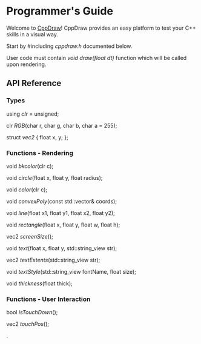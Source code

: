 # Programmer's Guide

Welcome to [CppDraw](https://github.com/tpecholt/cppdraw)! CppDraw provides an easy platform to test your C++ skills in a visual way.

Start by #including *cppdraw.h* documented below.

User code must contain *void draw(float dt)* function which will be called upon rendering.

## API Reference

### Types

using *clr* = unsigned;

clr *RGB*(char r, char g, char b, char a = 255);

struct *vec2* { 
   float x, y; 
};

### Functions - Rendering

void *bkcolor*(clr c);

void *circle*(float x, float y, float radius);

void *color*(clr c);

void *convexPoly*(const std::vector<vec2>& coords);

void *line*(float x1, float y1, float x2, float y2);

void *rectangle*(float x, float y, float w, float h);

vec2 *screenSize*();

void *text*(float x, float y, std::string_view str);

vec2 *textExtents*(std::string_view str);

void *textStyle*(std::string_view fontName, float size);

void *thickness*(float thick);

### Functions - User Interaction

bool *isTouchDown*();

vec2 *touchPos*();

.